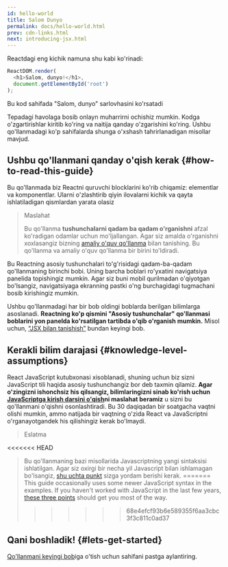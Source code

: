 ```yaml
---
id: hello-world
title: Salom Dunyo
permalink: docs/hello-world.html
prev: cdn-links.html
next: introducing-jsx.html
---
```


Reactdagi eng kichik namuna shu kabi ko'rinadi:

```js
ReactDOM.render(
  <h1>Salom, dunyo!</h1>,
  document.getElementById('root')
);
```

Bu kod sahifada "Salom, dunyo" sarlovhasini ko'rsatadi

[](codepen://hello-world)

Tepadagi havolaga bosib onlayn muharrirni ochishiz mumkin. Kodga o'zgartirishlar kiritib ko'ring va naitija qanday o'zgarishini ko'ring. Ushbu qo'llanmadagi ko'p sahifalarda shunga o'xshash tahrirlanadigan misollar mavjud.


## Ushbu qo'llanmani qanday o'qish kerak {#how-to-read-this-guide}

Bu qo'llanmada biz Reactni quruvchi blocklarini ko'rib chiqamiz: elementlar va komponentlar. Ularni o'zlashtirib qiyin ilovalarni kichik va qayta ishlatiladigan qismlardan yarata olasiz

>Maslahat
>
>Bu qo'llanma **tushunchalarni qadam ba qadam o'rganishni** afzal ko'radigan odamlar uchun mo'ljallangan. Agar siz amalda o'rganishni xoxlasangiz bizning [amaliy o'quv qo'llanma](/tutorial/tutorial.html) bilan tanishing. Bu qo'llanma va amaliy o'quv qo'llanma bir birini to'ldiradi.

Bu Reactning asosiy tushunchalari to'g'risidagi qadam-ba-qadam qo'llanmaning birinchi bobi. Uning barcha boblari ro'yxatini navigatsiya panelida topishingiz mumkin. Agar siz buni mobil qurilmadan o'qiyotgan bo'lsangiz, navigatsiyaga ekranning pastki o'ng burchagidagi tugmachani bosib kirishingiz mumkin.

Ushbu qo'llanmadagi har bir bob oldingi boblarda berilgan bilimlarga asoslanadi. **Reactning ko'p qismini "Asosiy tushunchalar" qo'llanmasi boblarini yon panelda ko'rsatilgan tartibda o'qib o'rganish mumkin.** Misol uchun, [“JSX bilan tanishish”](/docs/introducing-jsx.html) bundan keyingi bob.

## Kerakli bilim darajasi {#knowledge-level-assumptions}

React JavaScript kutubxonasi xisoblanadi, shuning uchun biz sizni JavaScript tili haqida asosiy tushunchangiz bor deb taxmin qilamiz. **Agar o'zingizni ishonchsiz his qilsangiz, bilimlaringizni sinab ko'rish uchun [JavaScriptga kirish darsini o'qish](https://developer.mozilla.org/en-US/docs/Web/JavaScript/A_re-introduction_to_JavaScript)ni maslahat beramiz** u sizni bu qo'llanmani o'qishni osonlashtiradi. Bu 30 daqiqadan bir soatgacha vaqtni olishi mumkin, ammo natijada bir vaqtning o'zida React va JavaScriptni o'rganayotgandek his qilishingiz kerak bo'lmaydi.

>Eslatma
>
<<<<<<< HEAD
>Bu qo'llanmaning bazi misollarida Javascriptning yangi sintaksisi ishlatilgan. Agar siz oxirgi bir necha yil Javascript bilan ishlamagan bo'lsangiz, [shu uchta punkt](https://gist.github.com/gaearon/683e676101005de0add59e8bb345340c) sizga yordam berishi kerak.
=======
>This guide occasionally uses some newer JavaScript syntax in the examples. If you haven't worked with JavaScript in the last few years, [these three points](https://gist.github.com/gaearon/683e676101005de0add59e8bb345340c) should get you most of the way.
>>>>>>> 68e4efcf93b6e589355f6aa3cbc3f3c811c0ad37


## Qani boshladik! {#lets-get-started}

[Qo'llanmani keyingi bob](/docs/introducing-jsx.html)iga o'tish uchun sahifani pastga aylantiring.


